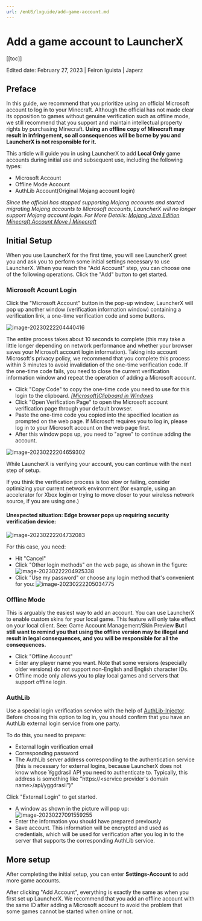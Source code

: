 ```yaml
---
url: /enUS/lxguide/add-game-account.md
---
```

# Add a game account to LauncherX

\[\[toc]]

Edited date: February 27, 2023 | Feiron Iguista | Japerz

## Preface

In this guide, we recommend that you prioritize using an official Microsoft account to log in to your Minecraft. Although the official has not made clear its opposition to games without genuine verification such as offline mode, we still recommend that you support and maintain intellectual property rights by purchasing Minecraft. **Using an offline copy of Minecraft may result in infringement, so all consequences will be borne by you and LauncherX is not responsible for it.**

This article will guide you in using LauncherX to add **Local Only** game accounts during initial use and subsequent use, including the following types:

* Microsoft Account
* Offline Mode Account
* AuthLib Account(Original Mojang account login)

*Since the official has stopped supporting Mojang accounts and started migrating Mojang accounts to Microsoft accounts, LauncherX will no longer support Mojang account login. For More Details: [Mojang Java Edition Minecraft Account Move | Minecraft](https://help.minecraft.net/hc/en-us/articles/19615552270221)*

## Initial Setup

When you use LauncherX for the first time, you will see LauncherX greet you and ask you to perform some initial settings necessary to use LauncherX. When you reach the "Add Account" step, you can choose one of the following operations. Click the "Add" button to get started.

### Microsoft Acount Login

Click the "Microsoft Account" button in the pop-up window, LauncherX will pop up another window (verification information window) containing a verification link, a one-time verification code and some buttons.

![image-20230222204440416](/assets/image-20230222204440416.CbZu2DPU.png)

The entire process takes about 10 seconds to complete (this may take a little longer depending on network performance and whether your browser saves your Microsoft account login information).
Taking into account Microsoft's privacy policy, we recommend that you complete this process within 3 minutes to avoid invalidation of the one-time verification code. If the one-time code fails, you need to close the current verification information window and repeat the operation of adding a Microsoft account.

* Click "Copy Code" to copy the one-time code you need to use for this login to the clipboard. *[\[Microsoft\]Clipboard in Windows](https://support.microsoft.com/en-us/windows/clipboard-in-windows-c436501e-985d-1c8d-97ea-fe46ddf338c6)*
* Click "Open Verification Page" to open the Microsoft account verification page through your default browser.
* Paste the one-time code you copied into the specified location as prompted on the web page. If Microsoft requires you to log in, please log in to your Microsoft account on the web page first.
* After this window pops up, you need to "agree" to continue adding the account.

![image-20230222204659302](/assets/image-20230222204659302.3ad4zMoe.png)

While LauncherX is verifying your account, you can continue with the next step of setup.

If you think the verification process is too slow or failing, consider optimizing your current network environment (for example, using an accelerator for Xbox login or trying to move closer to your wireless network source, if you are using one.)

#### Unexpected situation: Edge browser pops up requiring security verification device:

![image-20230222204732083](/assets/image-20230222204732083.BMhcgG6A.png)

For this case, you need:

* Hit "Cancel"
* Click "Other login methods" on the web page, as shown in the figure:![image-20230222204925338](/assets/image-20230222204925338.kW0y5m6W.png)
* Click "Use my password" or choose any login method that's convenient for you: ![image-20230222205034775](/assets/image-20230222205034775.BycQG9xY.png)

### Offline Mode

This is arguably the easiest way to add an account. You can use LauncherX to enable custom skins for your local game. This feature will only take effect on your local client. See: Game Account Management/Skin Preview
**But I still want to remind you that using the offline version may be illegal and result in legal consequences, and you will be responsible for all the consequences.**

* Click "Offline Account"
* Enter any player name you want. Note that some versions (especially older versions) do not support non-English and English character IDs.
* Offline mode only allows you to play local games and servers that support offline login.

### AuthLib

Use a special login verification service with the help of [AuthLib-Injector](https://github.com/yushijinhun/authlib-injector). Before choosing this option to log in, you should confirm that you have an AuthLib external login service from one party.

To do this, you need to prepare:

* External login verification email
* Corresponding password
* The AuthLib server address corresponding to the authentication service (this is necessary for external logins, because LauncherX does not know whose Yggdrasil API you need to authenticate to. Typically, this address is something like "https://\<service provider's domain name>/api/yggdrasil”)"

Click "External Login" to get started.

* A window as shown in the picture will pop up: ![image-20230227091559255](/assets/image-20230227091559255.BP6hakQE.png)
* Enter the information you should have prepared previously
* Save account. This information will be encrypted and used as credentials, which will be used for verification after you log in to the server that supports the corresponding AuthLib service.

## More setup

After completing the initial setup, you can enter **Settings-Account** to add more game accounts.

After clicking "Add Account", everything is exactly the same as when you first set up LauncherX. We recommend that you add an offline account with the same ID after adding a Microsoft account to avoid the problem that some games cannot be started when online or not.
